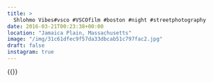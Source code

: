 ```yaml
---
title: >
  Shlohmo Vibes#vsco #VSCOfilm #boston #night #streetphotography
date: 2016-03-21T00:23:38+00:00
location: "Jamaica Plain, Massachusetts"
image: "/img/31c61dfec9f57da33dbcab51c797fac2.jpg"
draft: false
instagram: true
---
```


{{<photo src="/img/31c61dfec9f57da33dbcab51c797fac2.jpg">}}
